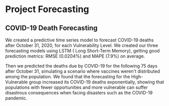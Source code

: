 # Project Forecasting
## COVID-19 Death Forecasting
We created a predictive time series model to forecast COVID-19 deaths after October 31, 2020, for each Vulnerability Level. We created our three forecasting models using LSTM ( Long Short-Term Memory), getting good prediction metrics: RMSE (0.0204%) and MAPE (7.9%) on average. 

Then we predicted the deaths due by COVID-19 for the following 75 days after October 31, simulating a scenario where vaccines weren't distributed among the population. We found that the forecasting for the High-Vulnerable group increased its COVID-19 deaths exponentially, showing that populations with fewer opportunities and more vulnerable can suffer disastrous consequences when facing disasters such as the COVID-19 pandemic.
